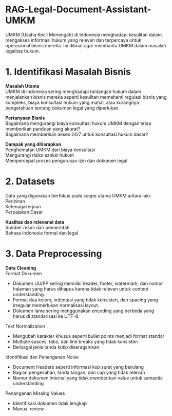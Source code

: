 # RAG-Legal-Document-Assistant-UMKM
UMKM (Usaha Kecil Menengah) di Indonesia menghadapi kesulitan dalam mengakses informasi hukum yang relevan dan terpercaya untuk operasional bisnis mereka. Ini dibuat agar membantu UMKM dalam masalah legalitas hukum.

# 1. Identifikasi Masalah Bisnis
**Masalah Utama**<br>
UMKM di Indonesia sering menghadapi tantangan hukum dalam menjalankan bisnis mereka seperti kesulitan memahami regulasi bisnis yang kompleks, biaya konsultasi hukum yang mahal, atau kurangnya pengetahuan tentang dokumen legal yang diperlukan.

**Pertanyaan Bisnis**<br>
Bagaimana mengurangi biaya konsultasi hukum UMKM dengan tetap memberikan panduan yang akurat?<br>
Bagaimana memberikan akses 24/7 untuk konsultasi hukum dasar?

**Dampak yang diharapkan**<br>
Penghematan UMKM dari biaya konsultasi<br>
Mengurangi risiko sanksi hukum<br>
Mempercepat proses pengurusan izin dan dokumen legal

# 2. Datasets
Data yang digunakan berfokus pada scope utama UMKM antara lain:<br>
Perizinan<br>
Ketenagakerjaan<br>
Perpajakan Dasar<br>

**Kualitas dan relevansi data**<br>
Sumber resmi dari pemerintah<br>
Bahasa Indonesia formal dan legal

# 3. Data Preprocessing
**Data Cleaning**<br>
Format Dokumen<br>
* Dokumen UU/PP sering memiliki header, footer, watermark, dan nomor halaman yang harus dihapus karena tidak relevan untuk content understanding.
* Format dua kolom, indentasi yang tidak konsisten, dan spacing yang irregular memerlukan normalisasi layout.
* Dokumen lama sering menggunakan encoding yang berbeda yang harus di standarisasi ke UTF-8.

Text Normalization
* Mengubah karakter khusus seperti bullet points menjadi format standar
* Multiple spaces, tabs, dan line breaks yang tidak konsisten
* Berbagai jenis tanda kutip diseragamkan

Identifikasi dan Penanganan Noise
* Document Headers seperti informasi kop surat yang berulang
* Bagian pengesahan, tanda tangan, dan cap yang tidak relevan
* Nomor dokumen internal yang tidak memberikan value untuk semantic understanding

Penanganan Missing Values
* Identifikasi dokumen tidak lengkap
* Manual review

